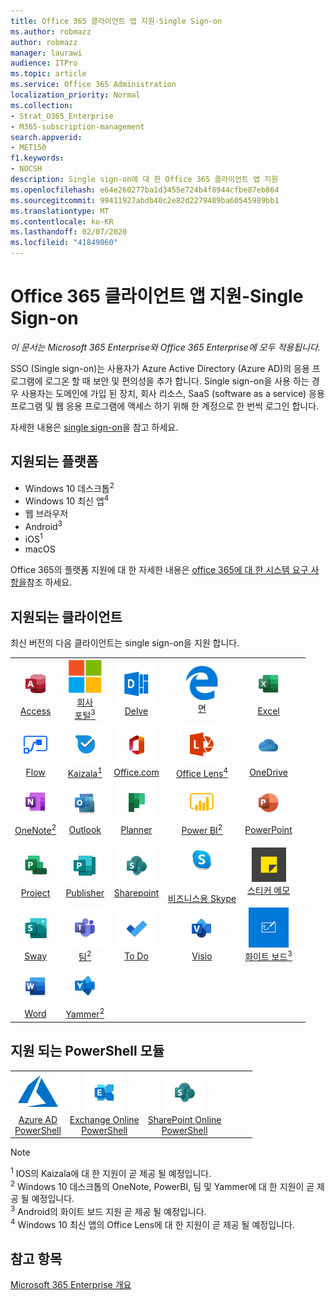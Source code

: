 ```yaml
---
title: Office 365 클라이언트 앱 지원-Single Sign-on
ms.author: robmazz
author: robmazz
manager: laurawi
audience: ITPro
ms.topic: article
ms.service: Office 365 Administration
localization_priority: Normal
ms.collection:
- Strat_O365_Enterprise
- M365-subscription-management
search.appverid:
- MET150
f1.keywords:
- NOCSH
description: Single sign-on에 대 한 Office 365 클라이언트 앱 지원
ms.openlocfilehash: e64e260277ba1d3455e724b4f8944cfbe87eb864
ms.sourcegitcommit: 99411927abdb40c2e82d2279489ba60545989bb1
ms.translationtype: MT
ms.contentlocale: ko-KR
ms.lasthandoff: 02/07/2020
ms.locfileid: "41849060"
---
```

# <a name="office-365-client-app-support--single-sign-on"></a>Office 365 클라이언트 앱 지원-Single Sign-on

*이 문서는 Microsoft 365 Enterprise와 Office 365 Enterprise에 모두 적용됩니다.*

SSO (Single sign-on)는 사용자가 Azure Active Directory (Azure AD)의 응용 프로그램에 로그온 할 때 보안 및 편의성을 추가 합니다. Single sign-on을 사용 하는 경우 사용자는 도메인에 가입 된 장치, 회사 리소스, SaaS (software as a service) 응용 프로그램 및 웹 응용 프로그램에 액세스 하기 위해 한 계정으로 한 번씩 로그인 합니다.

자세한 내용은 [single sign-on](https://docs.microsoft.com/azure/active-directory/manage-apps/what-is-single-sign-on)을 참고 하세요.

## <a name="supported-platforms"></a>지원되는 플랫폼

 - Windows 10 데스크톱<sup>2</sup>
 - Windows 10 최신 앱<sup>4</sup>
 - 웹 브라우저
 - Android<sup>3</sup>
 - iOS<sup>1</sup>
 - macOS

Office 365의 플랫폼 지원에 대 한 자세한 내용은 [office 365에 대 한 시스템 요구 사항을](https://products.office.com/office-system-requirements)참조 하세요.

## <a name="supported-clients"></a>지원되는 클라이언트

최신 버전의 다음 클라이언트는 single sign-on을 지원 합니다.

| | | | | | |
|:---:|:---:|:---:|:---:|:---:|:---:|
| ![Access 아이콘](media/o365-access-64x64.png) <br> [Access](https://products.office.com/access) | ![회사 포털 아이콘](media/o365-microsoft-64x64.png) <br> [회사 <br> 포털<sup>3</sup>](https://docs.microsoft.com/intune-user-help/sign-in-to-the-company-portal) | ![Delve 아이콘](media/o365-delve-64x64.png) <br> [Delve](https://products.office.com/business/intelligent-search) | ![에 지 아이콘](media/o365-edge-64x64.png) <br> [면](https://www.microsoft.com/windows/microsoft-edge) | ![Excel 아이콘](media/o365-excel-64x64.png) <br> [Excel](https://products.office.com/excel) 
| ![Flow 아이콘](media/o365-flow-64x64.png) <br> [Flow](https://flow.microsoft.com) | ![Kaizala 아이콘](media/o365-kaizala-64x64.png) <br> [Kaizala<sup>1</sup>](https://products.office.com/en/business/microsoft-kaizala) | ![Office.com 아이콘](media/o365-office-64x64.png) <br> [Office.com](https://www.office.com/) | ![렌즈 아이콘](media/o365-lens-64x64.png) <br> [Office Lens<sup>4</sup>](https://www.microsoft.com/p/office-lens/9wzdncrfj3t8?activetab=pivot%3Aoverviewtab) | ![비즈니스용 OneDrive 아이콘](media/o365-OneDrive-64x64.png) <br> [OneDrive](https://products.office.com/onedrive-for-business/online-cloud-storage) 
| ![OneNote 아이콘](media/o365-OneNote-64x64.png) <br> [OneNote<sup>2</sup>](https://products.office.com/onenote) | ![Outlook 아이콘](media/o365-outlook-64x64.png) <br> [Outlook](https://products.office.com/outlook) | ![Planner 아이콘](media/o365-planner-64x64.png) <br> [Planner](https://products.office.com/business/task-management-software) | ![PowerBI 아이콘](media/o365-powerbi-64x64.png) <br> [Power BI<sup>2</sup>](https://powerbi.microsoft.com)| ![PowerPoint 아이콘](media/o365-powerpoint-64x64.png) <br> [PowerPoint](https://products.office.com/powerpoint) 
| ![Project 아이콘](media/o365-project-64x64.png) <br> [Project](https://products.office.com/project) | ![Publisher 아이콘](media/o365-publisher-64x64.png) <br> [Publisher](https://products.office.com/publisher) | ![SharePoint 아이콘](media/o365-sharepoint-64x64.png) <br> [Sharepoint](https://products.office.com/sharepoint) | ![비즈니스용 Skype 아이콘](media/o365-skypeforbusiness-64x64.png) <br> [<br> 비즈니스용 Skype](https://www.skype.com/business/) | ![스티커 메모 아이콘](media/o365-stickynotes-64x64.png) <br> [스티커 메모](https://www.microsoft.com/p/microsoft-sticky-notes/9nblggh4qghw) 
| ![Sway 아이콘](media/o365-sway-64x64.png) <br> [Sway](https://sway.com) | ![Teams 아이콘](media/o365-teams-64x64.png) <br> [팀<sup>2</sup>](https://products.office.com/microsoft-teams/group-chat-software) | ![할 일 아이콘](media/o365-todo-64x64.png) <br> [To Do](https://todo.microsoft.com) | ![Visio 아이콘](media/o365-visio-64x64.png) <br> [Visio](https://products.office.com/visio/flowchart-software) | ![Whiteboard 아이콘](media/o365-whiteboard-64x64.png) <br> [화이트 보드<sup>3</sup>](https://whiteboard.microsoft.com/) 
| ![Word 아이콘](media/o365-word-64x64.png) <br> [Word](https://products.office.com/word) | ![Yammer 아이콘](media/o365-yammer-64x64.png) <br> [Yammer<sup>2</sup>](https://products.office.com/yammer/yammer-overview) |

## <a name="supported-powershell-modules"></a>지원 되는 PowerShell 모듈

| | | | | | |
|:---:|:---:|:---:|:---:|:---:|:---:|
| ![Azure 아이콘](media/o365-azure-64x64.png) <br> [Azure AD <br> PowerShell](https://docs.microsoft.com/powershell/azure/active-directory/overview?view=azureadps-2.0) | ![Exchange 아이콘](media/o365-exchange-64x64.png) <br> [Exchange Online <br> PowerShell](https://docs.microsoft.com/powershell/exchange/exchange-online/exchange-online-powershell?view=exchange-ps) | ![SharePoint 아이콘](media/o365-sharepoint-64x64.png) <br> [SharePoint Online <br> PowerShell](https://docs.microsoft.com/powershell/sharepoint/sharepoint-online/connect-sharepoint-online)

> [!NOTE]
> <sup>1</sup> IOS의 Kaizala에 대 한 지원이 곧 제공 될 예정입니다. <br>
> <sup>2</sup> Windows 10 데스크톱의 OneNote, PowerBI, 팀 및 Yammer에 대 한 지원이 곧 제공 될 예정입니다. <br>
> <sup>3</sup> Android의 화이트 보드 지원 곧 제공 될 예정입니다. <br>
> <sup>4</sup> Windows 10 최신 앱의 Office Lens에 대 한 지원이 곧 제공 될 예정입니다. <br>

## <a name="see-also"></a>참고 항목

[Microsoft 365 Enterprise 개요](https://docs.microsoft.com/microsoft-365/enterprise/microsoft-365-overview)
